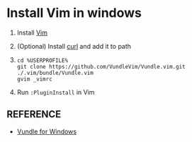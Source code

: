 # Install Vim in windows

1. Install [Vim](http://www.vim.org/download.php)

2. (Optional) Install [curl](https://curl.haxx.se/download.html#Win64) and add it to path

3. ```shell
   cd %USERPROFILE%
   git clone https://github.com/VundleVim/Vundle.vim.git ./.vim/bundle/Vundle.vim
   gvim _vimrc
   ```

4. Run `:PluginInstall` in Vim

## REFERENCE

* [Vundle for Windows](https://github.com/VundleVim/Vundle.vim/wiki/Vundle-for-Windows)

